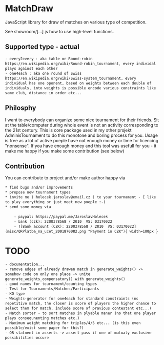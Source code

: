# MatchDraw
JavaScript library for draw of matches on various type of competition.

See showroom/[...].js how to use high-level functions.

## Supported type - actual
    - every2every : aka table or Round-robin https://en.wikipedia.org/wiki/Round-robin_tournament, every individal plays against each other
    - one4each : aka one round of Swiss https://en.wikipedia.org/wiki/Swiss-system_tournament, every individual has one oponent, based on weights between each double of individuals, into weights is possible encode various constraints like same club, distance in order etc... 


## Philosphy
I want to everybody can organize some nice tournament for their friends. Sit at the table/computer during whole event is not an activity corresponding to the 21st century.
This is core package used in my other projekt AdminisTournament to do this monotone and boring process for you.
Usage is free as a lot of active poeple have not enough money or time for licencing "nonsense".
If you have enough money and this tool was usefull for you - it make me happy if you make some contribution (see below)

## Contribution
You can contribute to project and/or make author happy via

    * find bugs and/or improvements
    * propose new tournament types
    * invite me ( holecek.jaroslav@email.cz ) to your tournament - I like to play everything or just meet new poeple :-)
    * send some money via
    
        - paypal: https://paypal.me/JaroslavHolecek
        - bank (czk): 2200378568 / 2010  VS: 03170022
        - ![Bank account (CZK): 2200378568 / 2010  VS: 03170022](misc/QRPlatba_na_ucet_2001870082.png "Payment in CZK"){ width=100px }




# TODO
    - documentation...
    - remove edges of already drawen match in generate_weights() -> somehow code on only one place -> unite generate_weights_compensatory() with generate_weights()
    - good names for tournament/counting types
    - Test for Tournaments/Matches/Participants
    - KO type
    - Weights-generator for one4each for standard constraints (no repetitive match, the closer is score of players the higher chance to select them for match, include score of pravious contestant etc...)
    - Match sorter - to sort matches in plyable maner (no that one player plays consequnenting matches etc.)
    - Maximum weight matching for triples/4/5 etc... (is this even possible/exist some paper for this?)
    - OR statment in asserts -> assert pass if one of mutualy exclusive possibilities occure 
